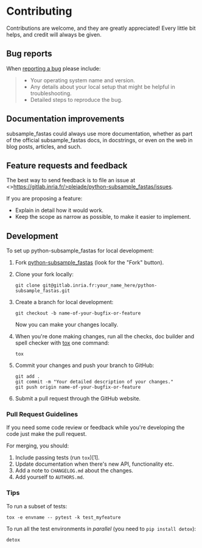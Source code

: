 # Contributing

Contributions are welcome, and they are greatly appreciated\! Every
little bit helps, and credit will always be given.

## Bug reports

When [reporting a
bug](https://%7B%7B%20cookiecutter.git_base%20%7D%7D/%7B%7B%20cookiecutter.git_group%20%7D%7D/%7B%7B%20cookiecutter.repo_name%20%7D%7D/issues)
please include:

>   - Your operating system name and version.
>   - Any details about your local setup that might be helpful in
>     troubleshooting.
>   - Detailed steps to reproduce the bug.

## Documentation improvements

subsample_fastas could always use more documentation,
whether as part of the official subsample_fastas docs,
in docstrings, or even on the web in blog posts, articles, and such.

## Feature requests and feedback

The best way to send feedback is to file an issue at
<>https://gitlab.inria.fr/>pleiade/python-subsample_fastas/issues.

If you are proposing a feature:

  - Explain in detail how it would work.
  - Keep the scope as narrow as possible, to make it easier to
    implement.

## Development

To set up <span class="title-ref">python-subsample_fastas</span>
for local development:

1.  Fork [python-subsample_fastas](https://%7B%7B%20cookiecutter.git_base%20%7D%7D/%7B%7B%20cookiecutter.git_group%20%7D%7D/%7B%7B%20cookiecutter.repo_name%20%7D%7D/forks/)
    (look for the "Fork" button).

2.  Clone your fork
        locally:
    
        git clone git@gitlab.inria.fr:your_name_here/python-subsample_fastas.git

3.  Create a branch for local development:
    
        git checkout -b name-of-your-bugfix-or-feature
    
    Now you can make your changes locally.

4.  When you're done making changes, run all the checks, doc builder and
    spell checker with
    [tox](http://tox.readthedocs.io/en/latest/install.html) one command:
    
        tox

5.  Commit your changes and push your branch to GitHub:
    
        git add .
        git commit -m "Your detailed description of your changes."
        git push origin name-of-your-bugfix-or-feature

6.  Submit a pull request through the GitHub website.

### Pull Request Guidelines

If you need some code review or feedback while you're developing the
code just make the pull request.

For merging, you should:

1.  Include passing tests (run `tox`)\[1\].
2.  Update documentation when there's new API, functionality etc.
3.  Add a note to `CHANGELOG.md` about the changes.
4.  Add yourself to `AUTHORS.md`.

### Tips

To run a subset of tests:

    tox -e envname -- pytest -k test_myfeature

To run all the test environments in *parallel* (you need to `pip install
detox`):

    detox
